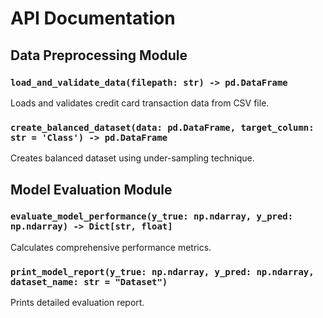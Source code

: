 # API Documentation

## Data Preprocessing Module

### `load_and_validate_data(filepath: str) -> pd.DataFrame`
Loads and validates credit card transaction data from CSV file.

### `create_balanced_dataset(data: pd.DataFrame, target_column: str = 'Class') -> pd.DataFrame`
Creates balanced dataset using under-sampling technique.

## Model Evaluation Module

### `evaluate_model_performance(y_true: np.ndarray, y_pred: np.ndarray) -> Dict[str, float]`
Calculates comprehensive performance metrics.

### `print_model_report(y_true: np.ndarray, y_pred: np.ndarray, dataset_name: str = "Dataset")`
Prints detailed evaluation report.
